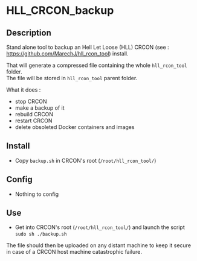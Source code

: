# HLL_CRCON_backup

## Description
Stand alone tool to backup an Hell Let Loose (HLL) CRCON (see : https://github.com/MarechJ/hll_rcon_tool) install.

That will generate a compressed file containing the whole `hll_rcon_tool` folder.  
The file will be stored in `hll_rcon_tool` parent folder.

What it does :  
- stop CRCON
- make a backup of it
- rebuild CRCON
- restart CRCON
- delete obsoleted Docker containers and images

## Install
- Copy `backup.sh` in CRCON's root (`/root/hll_rcon_tool/`)

## Config
- Nothing to config

## Use
- Get into CRCON's root (`/root/hll_rcon_tool/`) and launch the script `sudo sh ./backup.sh`

The file should then be uploaded on any distant machine to keep it secure in case of a CRCON host machine catastrophic failure.
